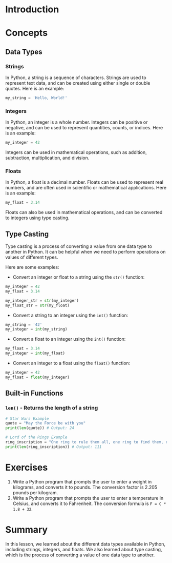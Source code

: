 # Introduction



# Concepts

## Data Types

### Strings

In Python, a string is a sequence of characters. Strings are used to represent text data, and can be created using either single or double quotes. Here is an example:

```python
my_string = 'Hello, World!'
```

### Integers

In Python, an integer is a whole number. Integers can be positive or negative, and can be used to represent quantities, counts, or indices. Here is an example:

```python
my_integer = 42
```

Integers can be used in mathematical operations, such as addition, subtraction, multiplication, and division.

### Floats

In Python, a float is a decimal number. Floats can be used to represent real numbers, and are often used in scientific or mathematical applications. Here is an example:

```python
my_float = 3.14
```

Floats can also be used in mathematical operations, and can be converted to integers using type casting.

## Type Casting

Type casting is a process of converting a value from one data type to another in Python. It can be helpful when we need to perform operations on values of different types.

Here are some examples:

- Convert an integer or float to a string using the `str()` function:

```python
my_integer = 42
my_float = 3.14

my_integer_str = str(my_integer)
my_float_str = str(my_float)
```

- Convert a string to an integer using the `int()` function:

```python
my_string = '42'
my_integer = int(my_string)
```

- Convert a float to an integer using the `int()` function:

```python
my_float = 3.14
my_integer = int(my_float)
```

- Convert an integer to a float using the `float()` function:

```python
my_integer = 42
my_float = float(my_integer)
```

## Built-in Functions

### `len()` - Returns the length of a string
```python
# Star Wars Example
quote = "May the Force be with you"
print(len(quote)) # Output: 24

# Lord of the Rings Example
ring_inscription = "One ring to rule them all, one ring to find them, one ring to bring them all, and in the darkness bind them."
print(len(ring_inscription)) # Output: 111

```


# Exercises

1. Write a Python program that prompts the user to enter a weight in kilograms, and converts it to pounds. The conversion factor is 2.205 pounds per kilogram.
2. Write a Python program that prompts the user to enter a temperature in Celsius, and converts it to Fahrenheit. The conversion formula is `F = C * 1.8 + 32`.

# Summary

In this lesson, we learned about the different data types available in Python, including strings, integers, and floats. We also learned about type casting, which is the process of converting a value of one data type to another.